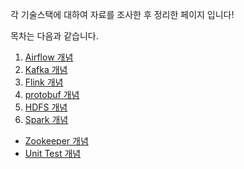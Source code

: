각 기술스택에 대하여 자료를 조사한 후 정리한 페이지 입니다!

목차는 다음과 같습니다.

1. [Airflow 개념](https://open.oss.navercorp.com/PDD/internship-2023-winter-kimdongwook/wiki/Airflow-%EA%B0%9C%EB%85%90)
2. [Kafka 개념](https://open.oss.navercorp.com/PDD/internship-2023-winter-kimdongwook/wiki/kafka-%EA%B0%9C%EB%85%90)
3. [Flink 개념](https://open.oss.navercorp.com/PDD/internship-2023-winter-kimdongwook/wiki/Flink-%EA%B0%9C%EB%85%90)
4. [protobuf 개념](https://open.oss.navercorp.com/PDD/internship-2023-winter-kimdongwook/wiki/Protobuf-%EA%B0%9C%EB%85%90)
5. [HDFS 개념](https://open.oss.navercorp.com/PDD/internship-2023-winter-kimdongwook/wiki/HDFS-%EA%B0%9C%EB%85%90)
6. [Spark 개념](https://open.oss.navercorp.com/PDD/internship-2023-winter-kimdongwook/wiki/Spark-%EA%B0%9C%EB%85%90)

* [Zookeeper 개념](https://open.oss.navercorp.com/PDD/internship-2023-winter-kimdongwook/wiki/Zookeeper-%EA%B0%9C%EB%85%90) 
* [Unit Test 개념](https://open.oss.navercorp.com/PDD/internship-2023-winter-kimdongwook/wiki/Unit-Test-%EA%B0%9C%EB%85%90)
